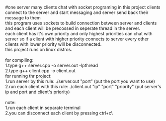 #one server many clients chat with socket programing
in this project clients connect to the server and start messaging and server send back their message to them\
this program uses sockets to build connection between server and clients and each client will be precossed in seperate thread in the server.\
each client has it's own priority and only highest priorities can chat with server so if a client 
with higher priority connects to server every other clients with lower priority will be disconnected.\
this project runs on linux distros.\
\
for compiling:\
1.type g++ server.cpp -o server.out -lpthread\
2.type g++ client.cpp -o client.out\
for running thr project:\
1.run server by this rule: ./server.out "port" (put the port you want to use)\
2.run each client with this rule: ./client.out "ip" "port" "priority" (put server's ip and port and client's priority)\
\
note: \
1.run each client in separate terminal\
2.you can disconnect each client by pressing ctrl+c\